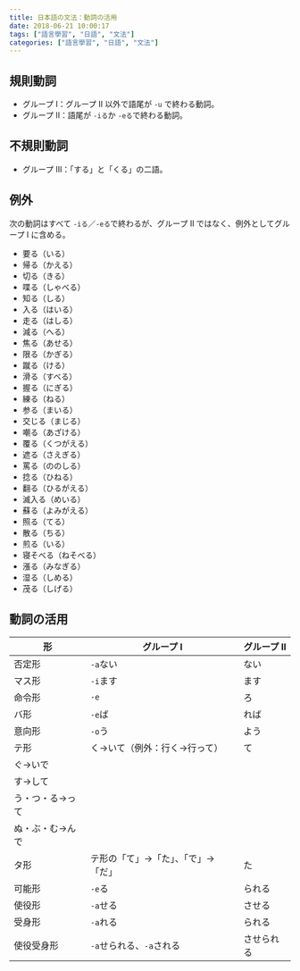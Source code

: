 ```yaml
---
title: 日本語の文法：動詞の活用
date: 2018-06-21 10:00:17
tags: ["語言學習", "日語", "文法"]
categories: ["語言學習", "日語", "文法"]
---
```


## 規則動詞
- グループ Ⅰ：グループ Ⅱ 以外で語尾が `-u` で終わる動詞。
- グループ Ⅱ：語尾が `-iる`か `-eる`で終わる動詞。

## 不規則動詞
- グループ Ⅲ：「する」と「くる」の二語。

## 例外
次の動詞はすべて `-iる`／`-eる`で終わるが、グループ Ⅱ ではなく、例外としてグループ Ⅰ に含める。

- 要る（いる）
- 帰る（かえる）
- 切る（きる）
- 喋る（しゃべる）
- 知る（しる）
- 入る（はいる）
- 走る（はしる）
- 減る（へる）
- 焦る（あせる）
- 限る（かぎる）
- 蹴る（ける）
- 滑る（すべる）
- 握る（にぎる）
- 練る（ねる）
- 参る（まいる）
- 交じる（まじる）
- 嘲る（あざける）
- 覆る（くつがえる）
- 遮る（さえぎる）
- 罵る（ののしる）
- 捻る（ひねる）
- 翻る（ひるがえる）
- 滅入る（めいる）
- 蘇る（よみがえる）
- 照る（てる）
- 散る（ちる）
- 煎る（いる）
- 寝そべる（ねそべる）
- 漲る（みなぎる）
- 湿る（しめる）
- 茂る（しげる）

## 動詞の活用
形 | グループ Ⅰ | グループ Ⅱ
--- | --- | ---
否定形 | `-a`ない | ない
マス形 | `-i`ます | ます
命令形 | `-e` | ろ
バ形 | `-e`ば | れば
意向形 | `-o`う | よう
テ形 | く→いて（例外：行く→行って） | て
 | ぐ→いで | 
 | す→して | 
 | う・つ・る→って | 
 | ぬ・ぶ・む→んで | 
タ形 | テ形の「て」→「た」、「で」→「だ」 | た
可能形 | `-e`る | られる
使役形 | `-a`せる | させる
受身形 | `-a`れる | られる
使役受身形 | `-a`せられる、`-a`される | させられる